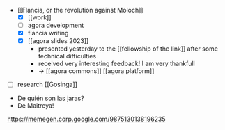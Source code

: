   - [[Flancia, or the revolution against Moloch]]
    - [x] [[work]]
    - [ ] agora development
    - [x] flancia writing
    - [x] [[agora slides 2023]]
      - presented yesterday to the [[fellowship of the link]] after some technical difficulties
      - received very interesting feedback! I am very thankfull
      - -> [[agora commons]] [[agora platform]]
  - [ ] research [[Gosinga]]
- De quién son las jaras?
- De Maitreya! 

https://memegen.corp.google.com/9875130138196235
